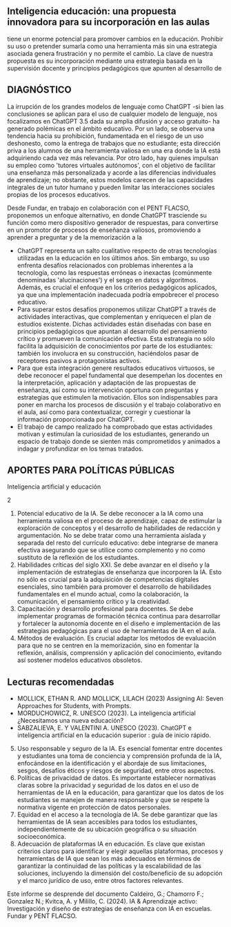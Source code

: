 ## Inteligencia educación: una propuesta innovadora para su incorporación en las aulas

tiene un enorme potencial para promover cambios en la educación. Prohibir su uso o pretender sumarla como una herramienta más sin una estrategia asociada genera frustración y no permite el cambio. La clave de nuestra propuesta es su incorporación mediante una estrategia basada en la supervisión docente y principios pedagógicos que apunten al desarrollo de

## DIAGNÓSTICO

La irrupción de los grandes modelos de lenguaje como ChatGPT -si bien las conclusiones se aplican para el uso de cualquier modelo de lenguaje, nos focalizamos en ChatGPT 3.5 dada su amplia difusión y acceso gratuito- ha generado polémicas en el ámbito educativo. Por un lado, se observa una tendencia hacia su prohibición, fundamentada en el riesgo de un uso deshonesto, como la entrega de trabajos que no estudiante; esta dirección priva a los alumnos de una herramienta valiosa en una era donde la IA está adquiriendo cada vez más relevancia. Por otro lado, hay quienes impulsan su empleo como 'tutores virtuales autónomos', con el objetivo de facilitar una enseñanza más personalizada y acorde a las diferencias individuales de aprendizaje; no obstante, estos modelos carecen de las capacidades integrales de un tutor humano y pueden limitar las interacciones sociales propias de los procesos educativos.

Desde Fundar, en trabajo en colaboración con el PENT FLACSO, proponemos un enfoque alternativo, en donde ChatGPT trasciende su función como mero dispositivo generador de respuestas, para convertirse en un promotor de procesos de enseñanza valiosos, promoviendo a aprender a preguntar y de la memorización a la

<!-- image -->

- ChatGPT representa un salto cualitativo respecto de otras tecnologías utilizadas en la educación en los últimos años. Sin embargo, su uso enfrenta desafíos relacionados con problemas inherentes a la tecnología, como las respuestas erróneas o inexactas (comúnmente denominadas 'alucinaciones') y el sesgo en datos y algoritmos. Además, es crucial el enfoque en los criterios pedagógicos aplicados, ya que una implementación inadecuada podría empobrecer el proceso educativo.
- Para superar estos desafíos proponemos utilizar ChatGPT a través de actividades interactivas, que complementan y enriquecen el plan de estudios existente. Dichas actividades están diseñadas con base en principios pedagógicos que apuntan al desarrollo del pensamiento crítico y promueven la comunicación efectiva. Esta estrategia no sólo facilita la adquisición de conocimientos por parte de los estudiantes: también los involucra en su construcción, haciéndolos pasar de receptores pasivos a protagonistas activos.
- Para que esta integración genere resultados educativos virtuosos, se debe reconocer el papel fundamental que desempeñan los docentes en la interpretación, aplicación y adaptación de las propuestas de enseñanza, así como su intervención oportuna con preguntas y estrategias que estimulen la motivación. Ellos son indispensables para poner en marcha los procesos de discusión y el trabajo colaborativo en el aula, así como para contextualizar, corregir y cuestionar la información proporcionada por ChatGPT.
- El trabajo de campo realizado ha comprobado que estas actividades motivan y estimulan la curiosidad de los estudiantes, generando un espacio de trabajo donde se sienten más comprometidos y animados a indagar y profundizar en los temas tratados.

## APORTES PARA POLÍTICAS PÚBLICAS

Inteligencia artificial y educación

2

1. Potencial educativo de la IA. Se debe reconocer a la IA como una herramienta valiosa en el proceso de aprendizaje, capaz de estimular la exploración de conceptos y el desarrollo de habilidades de redacción y argumentación. No se debe tratar como una herramienta aislada y separada del resto del currículo educativo: debe integrarse de manera efectiva asegurando que se utilice como complemento y no como sustituto de la reflexión de los estudiantes.
2. Habilidades críticas del siglo XXI. Se debe avanzar en el diseño y la implementación de estrategias de enseñanza que incorporen la IA. Esto no sólo es crucial para la adquisición de competencias digitales esenciales, sino también para promover el desarrollo de habilidades fundamentales en el mundo actual, como la colaboración, la comunicación, el pensamiento crítico y la creatividad.
3. Capacitación y desarrollo profesional para docentes. Se debe implementar programas de formación técnica continua para desarrollar y fortalecer la autonomía docente en el diseño e implementación de las estrategias pedagógicas para el uso de herramientas de IA en el aula.
4. Métodos de evaluación. Es crucial adaptar los métodos de evaluación para que no se centren en la memorización, sino en fomentar la reflexión, análisis, comprensión y aplicación del conocimiento, evitando así sostener modelos educativos obsoletos.

## Lecturas recomendadas

<!-- image -->

- MOLLICK, ETHAN R. AND MOLLICK, LILACH (2023) Assigning AI: Seven Approaches for Students, with Prompts.
- MORDUCHOWICZ, R. UNESCO (2023). La inteligencia artificial ¿Necesitamos una nueva educación?
- SABZALIEVA, E. Y VALENTINI A. UNESCO (2023). ChatGPT e inteligencia artificial en la educación superior : guía de inicio rápido.
5. Uso responsable y seguro de la IA. Es esencial fomentar entre docentes y estudiantes una toma de conciencia y comprensión profunda de la IA, enfocándose en la identificación y el abordaje de sus limitaciones, sesgos, desafíos éticos y riesgos de seguridad, entre otros aspectos.
6. Políticas de privacidad de datos. Es importante establecer normativas claras sobre la privacidad y seguridad de los datos en el uso de herramientas de IA en la educación, para garantizar que los datos de los estudiantes se manejen de manera responsable y que se respete la normativa vigente en protección de datos personales.
7. Equidad en el acceso a la tecnología de IA. Se debe garantizar que las herramientas de IA sean accesibles para todos los estudiantes, independientemente de su ubicación geográfica o su situación socioeconómica.
8. Adecuación de plataformas IA en educación. Es clave que existan criterios claros para identificar y elegir aquellas plataformas, procesos y herramientas de IA que sean los más adecuados en términos de garantizar la continuidad de las políticas y la escalabilidad de las soluciones, incluyendo la dimensión del costo/beneficio de su adopción y el marco jurídico de uso, entre otros factores relevantes.

<!-- image -->

Este informe se desprende del documento Caldeiro, G.; Chamorro F.; Gonzalez N.; Kvitca, A. y Milillo, C. (2024). IA &amp; Aprendizaje activo: Investigación y diseño de estrategias de enseñanza con IA en escuelas. Fundar y PENT FLACSO.
